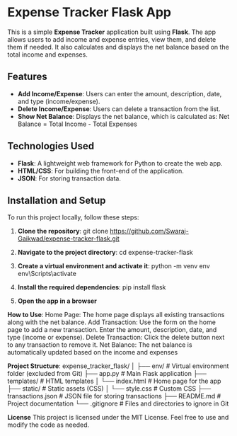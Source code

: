 # Expense Tracker Flask App

This is a simple **Expense Tracker** application built using **Flask**. The app allows users to add income and expense entries, view them, and delete them if needed. It also calculates and displays the net balance based on the total income and expenses.

## Features

- **Add Income/Expense**: Users can enter the amount, description, date, and type (income/expense).
- **Delete Income/Expense**: Users can delete a transaction from the list.
- **Show Net Balance**: Displays the net balance, which is calculated as:
Net Balance = Total Income - Total Expenses


## Technologies Used

- **Flask**: A lightweight web framework for Python to create the web app.
- **HTML/CSS**: For building the front-end of the application.
- **JSON**: For storing transaction data.

## Installation and Setup

To run this project locally, follow these steps:

1. **Clone the repository**:
 git clone https://github.com/Swaraj-Gaikwad/expense-tracker-flask.git

2. **Navigate to the project directory**:
cd expense-tracker-flask

3. **Create a virtual environment and activate it**:
python -m venv env
env\Scripts\activate

4. **Install the required dependencies**:
pip install flask

5. **Open the app in a browser**

**How to Use**:
Home Page: The home page displays all existing transactions along with the net balance.
Add Transaction: Use the form on the home page to add a new transaction. Enter the amount, description, date, and type (income or expense).
Delete Transaction: Click the delete button next to any transaction to remove it.
Net Balance: The net balance is automatically updated based on the income and expenses

**Project Structure**:
expense_tracker_flask/
│
├── env/                  # Virtual environment folder (excluded from Git)
├── app.py                # Main Flask application
├── templates/            # HTML templates
│   └── index.html        # Home page for the app
├── static/               # Static assets (CSS)
│   └── style.css         # Custom CSS
├── transactions.json     # JSON file for storing transactions
├── README.md             # Project documentation
└── .gitignore            # Files and directories to ignore in Git

**License**
This project is licensed under the MIT License. Feel free to use and modify the code as needed.



